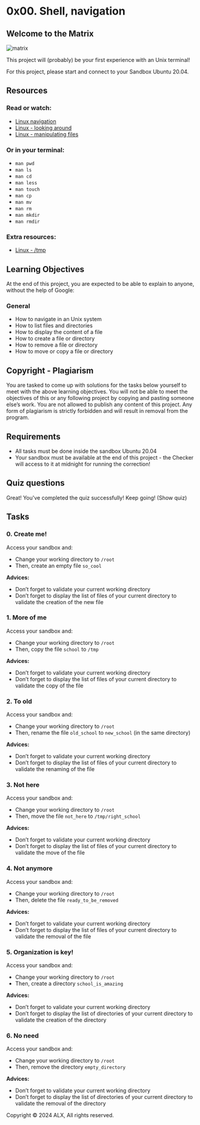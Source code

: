 # 0x00. Shell, navigation

## Welcome to the Matrix

![matrix](https://github.com/user-attachments/assets/e148d3e2-a2fb-4e04-8b8d-dcbc82455717)

This project will (probably) be your first experience with an Unix terminal!

For this project, please start and connect to your Sandbox Ubuntu 20.04.

## Resources

### Read or watch:

- [Linux navigation](http://linuxcommand.org/lc3_lts0020.php)
- [Linux - looking around](http://linuxcommand.org/lc3_lts0030.php)
- [Linux - manipulating files](http://linuxcommand.org/lc3_lts0050.php)

### Or in your terminal:

- `man pwd`
- `man ls`
- `man cd`
- `man less`
- `man touch`
- `man cp`
- `man mv`
- `man rm`
- `man mkdir`
- `man rmdir`

### Extra resources:

- [Linux - /tmp](https://tldp.org/LDP/Linux-Filesystem-Hierarchy/html/tmp.html)

## Learning Objectives

At the end of this project, you are expected to be able to explain to anyone, without the help of Google:

### General

- How to navigate in an Unix system
- How to list files and directories
- How to display the content of a file
- How to create a file or directory
- How to remove a file or directory
- How to move or copy a file or directory

## Copyright - Plagiarism

You are tasked to come up with solutions for the tasks below yourself to meet with the above learning objectives.
You will not be able to meet the objectives of this or any following project by copying and pasting someone else’s work.
You are not allowed to publish any content of this project.
Any form of plagiarism is strictly forbidden and will result in removal from the program.

## Requirements
- All tasks must be done inside the sandbox Ubuntu 20.04
- Your sandbox must be available at the end of this project - the Checker will access to it at midnight for running the correction!

## Quiz questions
Great! You've completed the quiz successfully! Keep going! (Show quiz)

## Tasks

### 0. Create me!
Access your sandbox and:
- Change your working directory to `/root`
- Then, create an empty file `so_cool`

**Advices:**
- Don’t forget to validate your current working directory
- Don’t forget to display the list of files of your current directory to validate the creation of the new file

### 1. More of me
Access your sandbox and:
- Change your working directory to `/root`
- Then, copy the file `school` to `/tmp`

**Advices:**
- Don’t forget to validate your current working directory
- Don’t forget to display the list of files of your current directory to validate the copy of the file

### 2. To old
Access your sandbox and:
- Change your working directory to `/root`
- Then, rename the file `old_school` to `new_school` (in the same directory)

**Advices:**
- Don’t forget to validate your current working directory
- Don’t forget to display the list of files of your current directory to validate the renaming of the file

### 3. Not here
Access your sandbox and:
- Change your working directory to `/root`
- Then, move the file `not_here` to `/tmp/right_school`

**Advices:**
- Don’t forget to validate your current working directory
- Don’t forget to display the list of files of your current directory to validate the move of the file

### 4. Not anymore
Access your sandbox and:
- Change your working directory to `/root`
- Then, delete the file `ready_to_be_removed`

**Advices:**
- Don’t forget to validate your current working directory
- Don’t forget to display the list of files of your current directory to validate the removal of the file

### 5. Organization is key!
Access your sandbox and:
- Change your working directory to `/root`
- Then, create a directory `school_is_amazing`

**Advices:**
- Don’t forget to validate your current working directory
- Don’t forget to display the list of directories of your current directory to validate the creation of the directory

### 6. No need
Access your sandbox and:
- Change your working directory to `/root`
- Then, remove the directory `empty_directory`

**Advices:**
- Don’t forget to validate your current working directory
- Don’t forget to display the list of directories of your current directory to validate the removal of the directory

Copyright © 2024 ALX, All rights reserved.
